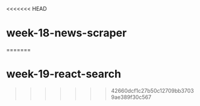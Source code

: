 <<<<<<< HEAD
# week-18-news-scraper
=======
# week-19-react-search
>>>>>>> 42660dcf1c27b50c12709bb37039ae389f30c567

